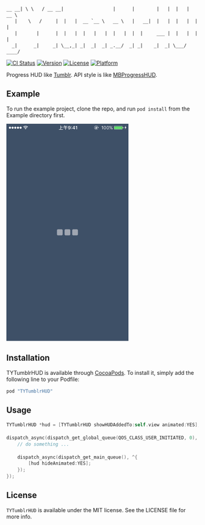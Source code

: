 ```
__ __| \ \   / __ __|                  |      |        |   |  |   |  __ \  
   |    \   /     |  |   |  __ `__ \   __ \   |   __|  |   |  |   |  |   |
   |       |      |  |   |  |   |   |  |   |  |  |     ___ |  |   |  |   |
  _|      _|     _| \__,_| _|  _|  _| _.__/  _| _|    _|  _| \___/  ____/  

```

[![CI Status](https://img.shields.io/travis/luckytianyiyan/TYTumblrHUD.svg?maxAge=2592000)](https://travis-ci.org/luckytianyiyan/TYTumblrHUD)
[![Version](https://img.shields.io/cocoapods/v/TYTumblrHUD.svg?style=flat)](http://cocoapods.org/pods/TYTumblrHUD)
[![License](https://img.shields.io/cocoapods/l/TYTumblrHUD.svg?style=flat)](http://cocoapods.org/pods/TYTumblrHUD)
[![Platform](https://img.shields.io/cocoapods/p/TYTumblrHUD.svg?style=flat)](http://cocoapods.org/pods/TYTumblrHUD)

Progress HUD like [Tumblr](https://www.tumblr.com/). API style is like [MBProgressHUD](https://github.com/jdg/MBProgressHUD).

Example
---

To run the example project, clone the repo, and run `pod install` from the Example directory first.

<img src="README_IMAGES/Example.gif" width="320" />

Installation
---

TYTumblrHUD is available through [CocoaPods](http://cocoapods.org). To install
it, simply add the following line to your Podfile:

```ruby
pod "TYTumblrHUD"
```

Usage
---
```objective-c
TYTumblrHUD *hud = [TYTumblrHUD showHUDAddedTo:self.view animated:YES];

dispatch_async(dispatch_get_global_queue(QOS_CLASS_USER_INITIATED, 0), ^{
    // do something ...

    dispatch_async(dispatch_get_main_queue(), ^{
        [hud hideAnimated:YES];
    });
});
```

License
---

`TYTumblrHUD` is available under the MIT license. See the LICENSE file for more info.

